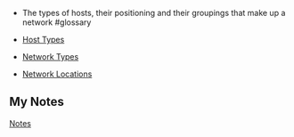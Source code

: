 - The types of hosts, their positioning and their groupings that make up a network #glossary

- [Host Types](host-types.md)
- [Network Types](network-types.md)
- [Network Locations](network-locations.md)
## My Notes
[Notes](mynotes/network-components-notes.md)
